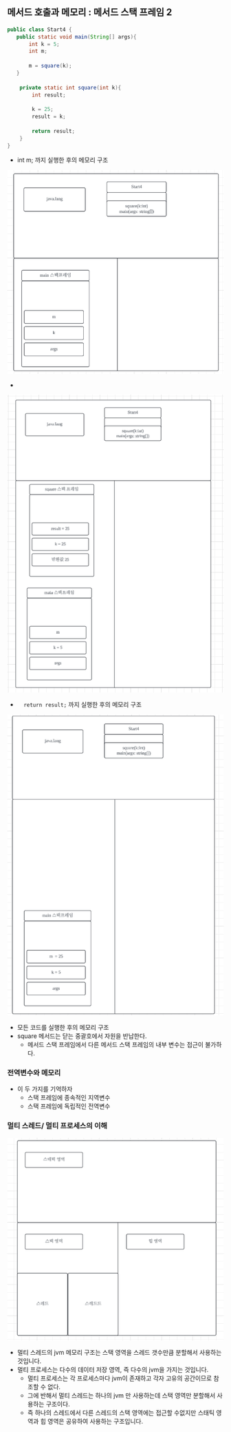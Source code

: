 ## 메서드 호출과 메모리 : 메서드 스택 프레임 2

``` java
public class Start4 {
   public static void main(String[] args){
       int k = 5;
       int m;

       m = square(k);
   }
    
    private static int square(int k){
        int result;

        k = 25;
        result = k;

        return result;
    }
}
```



- int m; 까지 실행한 후의 메모리 구조

![image-20241216225106881](https://raw.githubusercontent.com/CUCU7103/save-image-repo/main/image/image-20241216225106881.png)

- 

![image-20241216225503391](https://raw.githubusercontent.com/CUCU7103/save-image-repo/main/image/image-20241216225503391.png)

- `  return result;` 까지 실행한 후의 메모리 구조

![image-20241216225650541](https://raw.githubusercontent.com/CUCU7103/save-image-repo/main/image/image-20241216225650541.png)

- 모든 코드를 실행한 후의 메모리 구조
- square 메서드는 닫는 중괄호에서 자원을 반납한다.
  - 메서드 스택 프레임에서 다른 메서드 스택 프레임의 내부 변수는 접근이 불가하다.



### 전역변수와 메모리

- 이 두 가지를 기억하자
  - 스택 프레임에 종속적인 지역변수
  - 스택 프레임에 독립적인 전역변수



### 멀티 스레드/ 멀티 프로세스의 이해

![image-20241216230827414](https://raw.githubusercontent.com/CUCU7103/save-image-repo/main/image/image-20241216230827414.png)

- 멀티 스레드의 jvm 메모리 구조는 스택 영역을 스레드 갯수만큼 분할해서 사용하는 것입니다.
- 멀티 프로세스는 다수의 데이터 저장 영역, 즉  다수의 jvm을 가지는 것입니다.
  - 멀티 프로세스는 각 프로세스마다 jvm이 존재하고 각자 고유의 공간이므로 참조할 수 없다.
  - 그에 반해서 멀티 스레드는 하나의 jvm 만 사용하는데 스택 영역만 분할해서 사용하는 구조이다.
  - 즉 하나의 스레드에서 다른 스레드의 스택 영역에는 접근할 수없지만 스태틱 영역과 힙 영역은 공유하여 사용하는 구조입니다.
